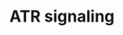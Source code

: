 ---
annotations:
- id: PW:0000098
  parent: regulatory pathway
  type: Pathway Ontology
  value: DNA replication pathway
- id: PW:0001360
  parent: regulatory pathway
  type: Pathway Ontology
  value: DNA damage response pathway
authors:
- AARandCo
- Khanspers
- Mkutmon
- Eweitz
description: 'This pathway is modeled after Figure 1 in the article " ATR signalling:
  more than meeting at the fork" (See Bibliography). This pathway details the ATR
  signaling which commences when there is a gap in the single strand DNA. It details
  the usage of several independent checkpoint proteins which then cause TOPBP1 dependent
  activation of the phosphorylation and kinase of a large number of substrates including
  CHK1 to commence regulation of cellular response to DNA damage and replication stress.   Proteins
  on this pathway have targeted assays available via the [https://assays.cancer.gov/available_assays?wp_id=WP3875
  CPTAC Assay Portal]'
last-edited: 2021-05-22
ndex: 14e03727-8b68-11eb-9e72-0ac135e8bacf
organisms:
- Homo sapiens
redirect_from:
- /index.php/Pathway:WP3875
- /instance/WP3875
- /instance/WP3875_rr117657
revision: r117657
schema-jsonld:
- '@context': https://schema.org/
  '@id': https://wikipathways.github.io/pathways/WP3875.html
  '@type': Dataset
  creator:
    '@type': Organization
    name: WikiPathways
  description: 'This pathway is modeled after Figure 1 in the article " ATR signalling:
    more than meeting at the fork" (See Bibliography). This pathway details the ATR
    signaling which commences when there is a gap in the single strand DNA. It details
    the usage of several independent checkpoint proteins which then cause TOPBP1 dependent
    activation of the phosphorylation and kinase of a large number of substrates including
    CHK1 to commence regulation of cellular response to DNA damage and replication
    stress.   Proteins on this pathway have targeted assays available via the [https://assays.cancer.gov/available_assays?wp_id=WP3875
    CPTAC Assay Portal]'
  keywords:
  - ATR
  - ATRIP
  - CHK1
  - HUS1
  - RAD1
  - RAD9A
  - RAD9B
  - RPA
  - TOPBP1
  license: CC0
  name: ATR signaling
seo: CreativeWork
title: ATR signaling
wpid: WP3875
---